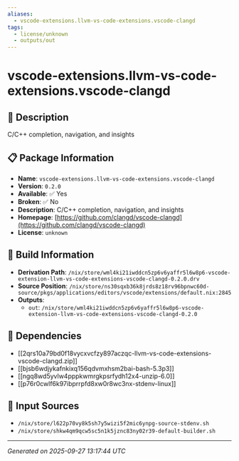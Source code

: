 ```yaml
---
aliases:
  - vscode-extensions.llvm-vs-code-extensions.vscode-clangd
tags:
  - license/unknown
  - outputs/out
---
```


# vscode-extensions.llvm-vs-code-extensions.vscode-clangd

## 📝 Description

C/C++ completion, navigation, and insights

## 📋 Package Information

- **Name**: `vscode-extensions.llvm-vs-code-extensions.vscode-clangd`
- **Version**: `0.2.0`
- **Available**: ✅ Yes
- **Broken**: ✅ No
- **Description**: C/C++ completion, navigation, and insights
- **Homepage**: [https://github.com/clangd/vscode-clangd](https://github.com/clangd/vscode-clangd)
- **License**: `unknown`

## 🔧 Build Information

- **Derivation Path**: `/nix/store/wml4ki21iwddcn5zp6v6yaffr5l6w8p6-vscode-extension-llvm-vs-code-extensions-vscode-clangd-0.2.0.drv`
- **Source Position**: `/nix/store/ns30sqxb36k8jrds8z18rv96bpnwc60d-source/pkgs/applications/editors/vscode/extensions/default.nix:2845`
- **Outputs**:
  - `out`:  `/nix/store/wml4ki21iwddcn5zp6v6yaffr5l6w8p6-vscode-extension-llvm-vs-code-extensions-vscode-clangd-0.2.0`

## 🔗 Dependencies

- [[2qrs10a79bd0f18vycxvcfzy897aczqc-llvm-vs-code-extensions-vscode-clangd.zip]]
- [[bjsb6wdjykafnkixq156qdvmxhsm2bai-bash-5.3p3]]
- [[ngq8wd5yvlw4pppkwmrgkpsrfydh12x4-unzip-6.0]]
- [[p76r0cwlf6k97ibprrpfd8xw0r8wc3nx-stdenv-linux]]

## 📁 Input Sources

- `/nix/store/l622p70vy8k5sh7y5wizi5f2mic6ynpg-source-stdenv.sh`
- `/nix/store/shkw4qm9qcw5sc5n1k5jznc83ny02r39-default-builder.sh`

---
*Generated on 2025-09-27 13:17:44 UTC*

